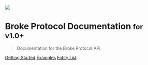![](https://brokeprotocol.com/wp-content/uploads/LogoSmall.png)

# Broke Protocol Documentation <small>for v1.0+</small>

> Documentation for the Broke Protocol API.

[Getting Started](#getting-started)
[Examples](/Examples)
[Entity List](/EntityList)